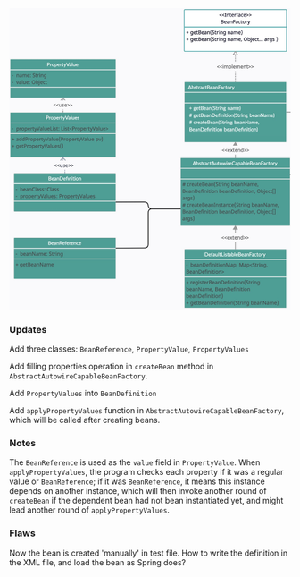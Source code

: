 ![alt text](static/class_rel_uml.jpg)



### Updates

Add three classes: `BeanReference`, `PropertyValue`, `PropertyValues`

Add filling properties operation in `createBean` method in `AbstractAutowireCapableBeanFactory`.

Add `PropertyValues` into `BeanDefinition`

Add `applyPropertyValues` function in `AbstractAutowireCapableBeanFactory`, which will be called after creating beans.



### Notes

The `BeanReference` is used as the `value` field in `PropertyValue`. When `applyPropertyValues`, the program checks each property if it was a regular value or `BeanReference`; if it was `BeanReference`, it means this instance depends on another instance, which will then invoke another round of `createBean` if the dependent bean had not bean instantiated yet, and might lead another round of `applyPropertyValues`.



### Flaws

Now the bean is created 'manually' in test file. How to write the definition in the XML file, and load the bean as Spring does?
